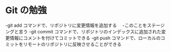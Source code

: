 # Git の勉強



-git add コマンドで、リポジトリに変更情報を追加する
　-このことをステージングと言う
-git commit コマンドで、リポジトリのインデックスに追加された変更情報にコメントを付けてコミットできる
-git push コマンドで、ローカルのコミットをリモートのリポジトリに反映させることができる

